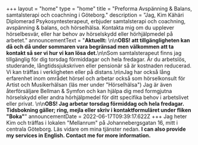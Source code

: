 +++
layout = "home"
type = "home"
title = "Preforma Avspänning & Balans, samtalsterapi och coachning i Göteborg."
description = "Jag, Kim Kähäri Diplomerad Psykosyntesterapeut, erbjuder samtalsterapi och coachning, avspänning & balans, och hörselhälsa. Kontakta mig om du upplever hörselbesvär, eller har behov av hörselskydd eller hörhjälpmedel på arbetet."
announcementText = "**Aktuellt:** \n\n**OBS! att tillgängligheten kan då och då under sommaren vara begränsad men välkommen att ta kontakt så ser vi hur vi kan lösa det.**\n\nSom samtalsterapeut finns jag tillgänglig för dig torsdag förmiddagar och hela fredagar. Är du arbetslös, studerande, långtidssjukskriven eller pensionär så är kostnaden reducerad. Vi kan träffas i verkligheten eller på distans.\n\nJag har också lång erfarenhet inom området hörsel och arbetar också som hörselkonsult för Artist och Musikerhälsan (läs mer under \"Hörselhälsa\") Jag är även återförsäljare Bellman & Symfon och kan hjälpa dig med formgjutna hörselskydd eller andra hörhjälpmedel för ditt specifika behov i arbetslivet eller privat. \n\n**OBS! Jag arbetar torsdag förmiddag och hela fredagar. Tidsbokning gäller; ring, mejla eller skriv i kontaktformuläret under fliken \"Boka\"**"
announcementDate = 2022-06-17T09:39:17.622Z
+++
Jag heter Kim och träffas i lokalen "Mellanrum" på Johannebergsgatan 16, mitt i centrala Göteborg. Läs vidare om mina tjänster nedan. **I can also provide my services in English.  Contact me for more information.**

